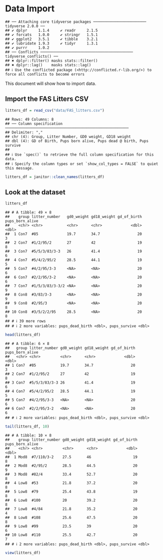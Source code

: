 Data Import
================

    ## ── Attaching core tidyverse packages ──────────────────────── tidyverse 2.0.0 ──
    ## ✔ dplyr     1.1.4     ✔ readr     2.1.5
    ## ✔ forcats   1.0.0     ✔ stringr   1.5.1
    ## ✔ ggplot2   3.5.1     ✔ tibble    3.2.1
    ## ✔ lubridate 1.9.3     ✔ tidyr     1.3.1
    ## ✔ purrr     1.0.2     
    ## ── Conflicts ────────────────────────────────────────── tidyverse_conflicts() ──
    ## ✖ dplyr::filter() masks stats::filter()
    ## ✖ dplyr::lag()    masks stats::lag()
    ## ℹ Use the conflicted package (<http://conflicted.r-lib.org/>) to force all conflicts to become errors

This document will show how to import data.

## Import the FAS Litters CSV

``` r
litters_df = read_csv("data/FAS_litters.csv")
```

    ## Rows: 49 Columns: 8
    ## ── Column specification ────────────────────────────────────────────────────────
    ## Delimiter: ","
    ## chr (4): Group, Litter Number, GD0 weight, GD18 weight
    ## dbl (4): GD of Birth, Pups born alive, Pups dead @ birth, Pups survive
    ## 
    ## ℹ Use `spec()` to retrieve the full column specification for this data.
    ## ℹ Specify the column types or set `show_col_types = FALSE` to quiet this message.

``` r
litters_df = janitor::clean_names(litters_df)
```

## Look at the dataset

``` r
litters_df
```

    ## # A tibble: 49 × 8
    ##    group litter_number   gd0_weight gd18_weight gd_of_birth pups_born_alive
    ##    <chr> <chr>           <chr>      <chr>             <dbl>           <dbl>
    ##  1 Con7  #85             19.7       34.7                 20               3
    ##  2 Con7  #1/2/95/2       27         42                   19               8
    ##  3 Con7  #5/5/3/83/3-3   26         41.4                 19               6
    ##  4 Con7  #5/4/2/95/2     28.5       44.1                 19               5
    ##  5 Con7  #4/2/95/3-3     <NA>       <NA>                 20               6
    ##  6 Con7  #2/2/95/3-2     <NA>       <NA>                 20               6
    ##  7 Con7  #1/5/3/83/3-3/2 <NA>       <NA>                 20               9
    ##  8 Con8  #3/83/3-3       <NA>       <NA>                 20               9
    ##  9 Con8  #2/95/3         <NA>       <NA>                 20               8
    ## 10 Con8  #3/5/2/2/95     28.5       <NA>                 20               8
    ## # ℹ 39 more rows
    ## # ℹ 2 more variables: pups_dead_birth <dbl>, pups_survive <dbl>

``` r
head(litters_df)
```

    ## # A tibble: 6 × 8
    ##   group litter_number gd0_weight gd18_weight gd_of_birth pups_born_alive
    ##   <chr> <chr>         <chr>      <chr>             <dbl>           <dbl>
    ## 1 Con7  #85           19.7       34.7                 20               3
    ## 2 Con7  #1/2/95/2     27         42                   19               8
    ## 3 Con7  #5/5/3/83/3-3 26         41.4                 19               6
    ## 4 Con7  #5/4/2/95/2   28.5       44.1                 19               5
    ## 5 Con7  #4/2/95/3-3   <NA>       <NA>                 20               6
    ## 6 Con7  #2/2/95/3-2   <NA>       <NA>                 20               6
    ## # ℹ 2 more variables: pups_dead_birth <dbl>, pups_survive <dbl>

``` r
tail(litters_df, 10)
```

    ## # A tibble: 10 × 8
    ##    group litter_number gd0_weight gd18_weight gd_of_birth pups_born_alive
    ##    <chr> <chr>         <chr>      <chr>             <dbl>           <dbl>
    ##  1 Mod8  #7/110/3-2    27.5       46                   19               8
    ##  2 Mod8  #2/95/2       28.5       44.5                 20               9
    ##  3 Mod8  #82/4         33.4       52.7                 20               8
    ##  4 Low8  #53           21.8       37.2                 20               8
    ##  5 Low8  #79           25.4       43.8                 19               8
    ##  6 Low8  #100          20         39.2                 20               8
    ##  7 Low8  #4/84         21.8       35.2                 20               4
    ##  8 Low8  #108          25.6       47.5                 20               8
    ##  9 Low8  #99           23.5       39                   20               6
    ## 10 Low8  #110          25.5       42.7                 20               7
    ## # ℹ 2 more variables: pups_dead_birth <dbl>, pups_survive <dbl>

``` r
view(litters_df)
```

